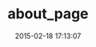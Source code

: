 ---
layout: post
title:  "about_page"
repo:   "sul-dlss/about_page"
date:   2015-02-18 17:13:07
gemurl: http://github.com/sul-dlss/about_page
---
